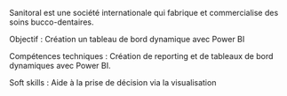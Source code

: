 Sanitoral est une société internationale qui fabrique et commercialise des soins bucco-dentaires. 

Objectif : Création un tableau de bord dynamique avec Power BI

Compétences techniques : Création de reporting et de tableaux de bord dynamiques avec Power BI. 

Soft skills : Aide à la prise de décision via la visualisation
